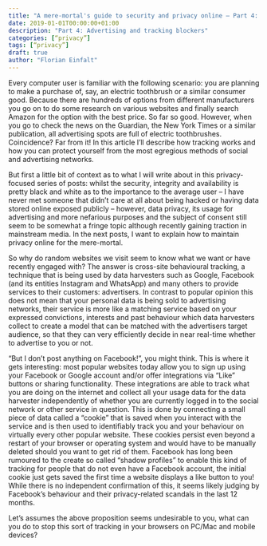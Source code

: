 ```yaml
---
title: "A mere-mortal's guide to security and privacy online – Part 4: Advertising and tracking blockers"
date: 2019-01-01T00:00:00+01:00
description: "Part 4: Advertising and tracking blockers"
categories: [“privacy”]
tags: [“privacy”]
draft: true
author: "Florian Einfalt"
---
```

Every computer user is familiar with the following scenario: you are planning to make a purchase of, say, an electric toothbrush or a similar consumer good. Because there are hundreds of options from different manufacturers you go on to do some research on various websites and finally search Amazon for the option with the best price. So far so good. However, when you go to check the news on the Guardian, the New York Times or a similar publication, all advertising spots are full of electric toothbrushes. Coincidence? Far from it! In this article I’ll describe how tracking works and how you can protect yourself from the most egregious methods of social and advertising networks. 
<!--more-->

But first a little bit of context as to what I will write about in this privacy-focused series of posts: whilst the security, integrity and availability is pretty black and white as to the importance to the average user – I have never met someone that didn’t care at all about being hacked or having data stored online exposed publicly – however, data privacy, its usage for advertising and more nefarious purposes and the subject of consent still seem to be somewhat a fringe topic although recently gaining traction in mainstream media. In the next posts, I want to explain how to maintain privacy online for the mere-mortal.

So why do random websites we visit seem to know what we want or have recently engaged with? The answer is cross-site behavioural tracking, a technique that is being used by data harvesters such as Google, Facebook (and its entities Instagram and WhatsApp) and many others to provide services to their customers: advertisers. In contrast to popular opinion this does not mean that your personal data is being sold to advertising networks, their service is more like a matching service based on your expressed convictions, interests and past behaviour which data harvesters collect to create a model that can be matched with the advertisers target audience, so that they can very efficiently decide in near real-time whether to advertise to you or not.

“But I don’t post anything on Facebook!”, you might think. This is where it gets interesting: most popular websites today allow you to sign up using your Facebook or Google account and/or offer integrations via “Like” buttons or sharing functionality. These integrations are able to track what you are doing on the internet and collect all your usage data for the data harvester independently of whether you are currently logged in to the social network or other service in question. This is done by connecting a small piece of data called a “cookie” that is saved when you interact with the service and is then used to identifiably track you and your behaviour on virtually every other popular website. These cookies persist even beyond a restart of your browser or operating system and would have to be manually deleted should you want to get rid of them. Facebook has long been rumoured to the create so called “shadow profiles” to enable this kind of tracking for people that do not even have a Facebook account, the initial cookie just gets saved the first time a website displays a like button to you! While there is no independent confirmation of this, it seems likely judging by Facebook’s behaviour and their privacy-related scandals in the last 12 months.

Let’s assumes the above proposition seems undesirable to you, what can you do to stop this sort of tracking in your browsers on PC/Mac and mobile devices?